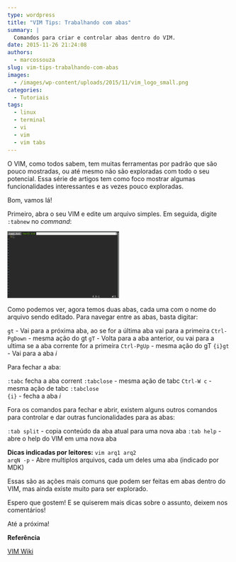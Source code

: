 ```yaml
---
type: wordpress
title: "VIM Tips: Trabalhando com abas"
summary: |
  Comandos para criar e controlar abas dentro do VIM.
date: 2015-11-26 21:24:08
authors:
  - marcossouza
slug: vim-tips-trabalhando-com-abas
images:
  - /images/wp-content/uploads/2015/11/vim_logo_small.png
categories:
  - Tutoriais
tags:
  - linux
  - terminal
  - vi
  - vim
  - vim tabs
---
```


O VIM, como todos sabem, tem muitas ferramentas por padrão que são pouco mostradas, ou até mesmo não são exploradas com todo o seu potencial. Essa série de artigos tem como foco mostrar algumas funcionalidades interessantes e as vezes pouco exploradas.

<!--more-->

Bom, vamos lá!

Primeiro, abra o seu VIM e edite um arquivo simples. Em seguida, digite <code>:tabnew</code> no <em>command</em>:

<a href="/images/wp-content/uploads/2015/11/Screenshot-from-2015-11-24-23-37-10.png"><img class="aligncenter" src="/images/wp-content/uploads/2015/11/Screenshot-from-2015-11-24-23-37-10.png" alt="VIM Tabs" width="50%" height="50%" /></a>

Como podemos ver, agora temos duas abas, cada uma com o nome do arquivo sendo editado. Para navegar entre as abas, basta digitar:

<code>gt</code> - Vai para a próxima aba, ao se for a última aba vai para a primeira
<code>Ctrl-PgDown</code> - mesma ação do gt
<code>gT</code> - Volta para a aba anterior, ou vai para a ultima se a aba corrente for a primeira
<code>Ctrl-PgUp</code> - mesma ação do gT
<code>{i}gt</code> - Vai para a aba <em>i</em>

Para fechar a aba:

<code>:tabc</code> fecha a aba corrent
<code>:tabclose</code> - mesma ação de tabc
<code>Ctrl-W c</code> - mesma ação de tabc
<code>:tabclose {i}</code> - fecha a aba <em>i</em>

Fora os comandos para fechar e abrir, existem alguns outros comandos para controlar e dar outras funcionalidades para as abas:

<code>:tab split</code> - copia conteúdo da aba atual para uma nova aba
<code>:tab help</code> - abre o help do VIM em uma nova aba

<strong>Dicas indicadas por leitores:</strong>
<code>vim arq1 arq2 arqN -p</code> - Abre multiplos arquivos, cada um deles uma aba (indicado por MDK)

Essas são as ações mais comuns que podem ser feitas em abas dentro do VIM, mas ainda existe muito para ser explorado.

Espero que gostem! E se quiserem mais dicas sobre o assunto, deixem nos comentários!

Até a próxima!

<strong>Referência</strong>

<a href="http://vim.wikia.com/wiki/Using_tab_pages" target="_blank">VIM Wiki</a>
